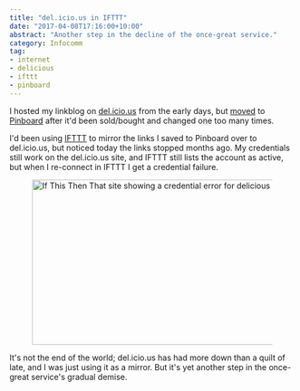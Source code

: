 ```yaml
---
title: "del.icio.us in IFTTT"
date: "2017-04-08T17:16:00+10:00"
abstract: "Another step in the decline of the once-great service."
category: Infocomm
tag:
- internet
- delicious
- ifttt
- pinboard
---
```

I hosted my linkblog on [del.icio.us] from the early days, but [moved] to [Pinboard] after it'd been sold/bought and changed one too many times. 

I'd been using [IFTTT] to mirror the links I saved to Pinboard over to del.icio.us, but noticed today the links stopped months ago. My credentials still work on the del.icio.us site, and IFTTT still lists the account as active, but when I re-connect in IFTTT I get a credential failure.

<figure><p><img src="https://rubenerd.com/files/2017/ifttt-delicious@1x.png" alt="If This Then That site showing a credential error for delicious" style="width:500px; height:292px" srcset="https://rubenerd.com/files/2017/ifttt-delicious@1x.png 1x, https://rubenerd.com/files/2017/ifttt-delicious@2x.png 2x" /></p></figure>

It's not the end of the world; del.icio.us has had more down than a quilt of late, and I was just using it as a mirror. But it's yet another step in the once-great service's gradual demise.

[del.icio.us]: https://del.icio.us/rubenerd
[moved]: https://rubenerd.com/moving-from-delicious-to-pinboard/
[Pinboard]: https://pinboard.in/u:rubenerd
[IFTTT]: https://ifttt.com/ "If This Then That"
